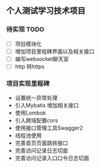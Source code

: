 ## 个人测试学习技术项目
### 待实现 TODO
-[ ] 项目模块化
-[ ] 增加项目里程碑界面以及相关接口
-[ ] 编写websocket聊天室
-[ ] http 转https
### 项目实现里程碑
- 设置统一异常处理
- 引入Mybatis 增加相关接口
- 使用Lombok
- 引入跨域配置cors
- 使用接口管理工具Swagger2
- 线程池使用
- 完善首页页面跳转接口
- 完善访问记录日志切面
- 完善访问记录入口口令日志切面
